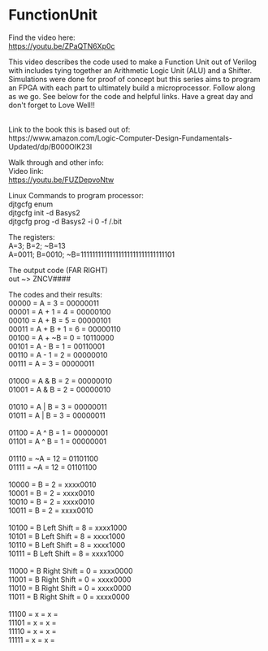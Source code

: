 # FunctionUnit
Find the video here:</br>
https://youtu.be/ZPaQTN6Xp0c</br>
</p>
This video describes the code used to make a Function Unit out of Verilog with includes tying together an Arithmetic Logic Unit (ALU) and a Shifter. Simulations were done for proof of concept but this series aims to program an FPGA with each part to ultimately build a microprocessor. Follow along as we go. See below for the code and helpful links. Have a great day and don't forget to Love Well!!</p>
</br>
Link to the book this is based out of:</br>
https://www.amazon.com/Logic-Computer-Design-Fundamentals-Updated/dp/B000OIK23I</p>



Walk through and other info:</br>
Video link:</br>
https://youtu.be/FUZDepvoNtw</br>
</p>
Linux Commands to program processor:</br>
djtgcfg enum</br>
djtgcfg init -d Basys2</br>
djtgcfg prog -d Basys2 -i 0 -f /<YOUR/FILE/PATH>.bit</br>
</p>
The registers:</br>
A=3; B=2; ~B=13</br>
A=0011; B=0010; ~B=11111111111111111111111111111101  </br>
</p>
The output code (FAR RIGHT)</br>
out ~> ZNCV####</br>
</p>
The codes and their results:</br>
00000 = 	A		= 3  = 00000011</br>
00001 = 	A + 1		= 4  = 00000100</br>
00010 = 	A + B		= 5  = 00000101</br>
00011 = 	A + B + 1	= 6  = 00000110</br>
00100 = 	A + ~B		= 0  = 10110000</br>
00101 = 	A - B		= 1  = 00110001</br>
00110 = 	A - 1		= 2  = 00000010</br>
00111 = 	A		= 3  = 00000011</br>
</br>
01000 = 	A & B		= 2  = 00000010</br>
01001 = 	A & B		= 2  = 00000010</br>
</br>
01010 = 	A | B		= 3  = 00000011</br>
01011 = 	A | B		= 3  = 00000011</br>
</br>
01100 = 	A ^ B		= 1  = 00000001</br>
01101 = 	A ^ B		= 1  = 00000001</br>
</br>
01110 = 	~A		= 12 = 01101100</br>
01111 = 	~A		= 12 = 01101100</br>
</br>
10000 = 	B		= 2  = xxxx0010</br>
10001 = 	B		= 2  = xxxx0010</br>
10010 = 	B		= 2  = xxxx0010</br>
10011 = 	B		= 2  = xxxx0010</br>
</br>
10100 = 	B Left Shift	= 8  = xxxx1000</br>
10101 = 	B Left Shift	= 8  = xxxx1000</br>
10110 = 	B Left Shift	= 8  = xxxx1000</br>
10111 = 	B Left Shift	= 8  = xxxx1000</br>
</br>
11000 = 	B Right Shift	= 0  = xxxx0000</br>
11001 = 	B Right Shift	= 0  = xxxx0000</br>
11010 = 	B Right Shift	= 0  = xxxx0000</br>
11011 = 	B Right Shift	= 0  = xxxx0000</br>
</br>
11100 = 	x		= x  =</br>
11101 = 	x		= x  =</br>
11110 = 	x		= x  =</br>
11111 = 	x		= x  =</br>
